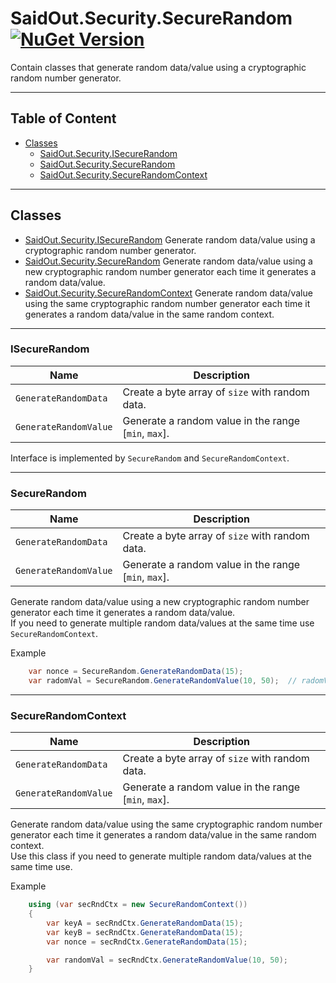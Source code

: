 
# SaidOut.Security.SecureRandom [![NuGet Version](https://img.shields.io/nuget/v/SaidOut.Security.SecureRandom.svg?style=flat)](https://www.nuget.org/packages/SaidOut.Security.SecureRandom/)
Contain classes that generate random data/value using a cryptographic random number generator.

---
## Table of Content
 * [Classes](#classes)
   * [SaidOut.Security.ISecureRandom](#isecurerandom)
   * [SaidOut.Security.SecureRandom](#securerandom)
   * [SaidOut.Security.SecureRandomContext](#securerandomcontext)

---
## Classes
 * [SaidOut.Security.ISecureRandom](#isecurerandom) Generate random data/value using a cryptographic random number generator.
 * [SaidOut.Security.SecureRandom](#securerandom) Generate random data/value using a new cryptographic random number generator each time it generates a random data/value.
 * [SaidOut.Security.SecureRandomContext](#securerandomcontext) Generate random data/value using the same cryptographic random number generator each time it generates a random data/value in the same random context.



 ---
### ISecureRandom
| Name | Description |
|--------|-------------|
| `GenerateRandomData` | Create a byte array of `size` with random data. |
| `GenerateRandomValue` | Generate a random value in the range [`min`, `max`]. |

Interface is implemented by `SecureRandom` and `SecureRandomContext`.

---
### SecureRandom

| Name | Description |
|--------|-------------|
| `GenerateRandomData` | Create a byte array of `size` with random data. |
| `GenerateRandomValue` | Generate a random value in the range [`min`, `max`]. |

Generate random data/value using a new cryptographic random number generator each time it generates a random data/value.  
If you need to generate multiple random data/values at the same time use `SecureRandomContext`.  

Example
```cs
    var nonce = SecureRandom.GenerateRandomData(15);  
    var radomVal = SecureRandom.GenerateRandomValue(10, 50);  // radomVal  set to a value between 10 and 50.  
```


---
### SecureRandomContext

| Name | Description |
|--------|-------------|
| `GenerateRandomData` | Create a byte array of `size` with random data. |
| `GenerateRandomValue` | Generate a random value in the range [`min`, `max`]. |

Generate random data/value using the same cryptographic random number generator each time it generates a random data/value in the same random context.  
Use this class if you need to generate multiple random data/values at the same time use.  

Example
```cs
    using (var secRndCtx = new SecureRandomContext())  
    {  
        var keyA = secRndCtx.GenerateRandomData(15);  
        var keyB = secRndCtx.GenerateRandomData(15);  
        var nonce = secRndCtx.GenerateRandomData(15);  

        var randomVal = secRndCtx.GenerateRandomValue(10, 50);  
    }  
```

